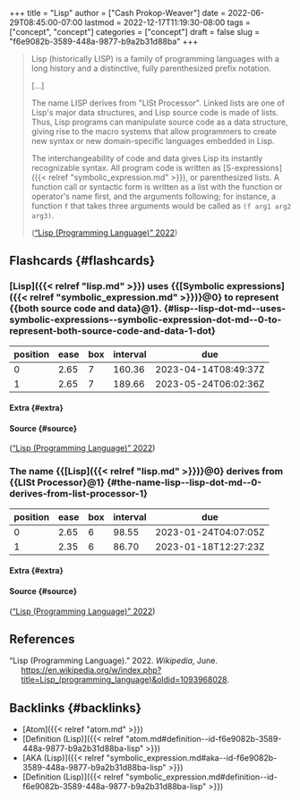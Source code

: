 +++
title = "Lisp"
author = ["Cash Prokop-Weaver"]
date = 2022-06-29T08:45:00-07:00
lastmod = 2022-12-17T11:19:30-08:00
tags = ["concept", "concept"]
categories = ["concept"]
draft = false
slug = "f6e9082b-3589-448a-9877-b9a2b31d88ba"
+++

> Lisp (historically LISP) is a family of programming languages with a long history and a distinctive, fully parenthesized prefix notation.
>
> [...]
>
> The name LISP derives from "LISt Processor". Linked lists are one of Lisp's major data structures, and Lisp source code is made of lists. Thus, Lisp programs can manipulate source code as a data structure, giving rise to the macro systems that allow programmers to create new syntax or new domain-specific languages embedded in Lisp.
>
> The interchangeability of code and data gives Lisp its instantly recognizable syntax. All program code is written as [S-expressions]({{< relref "symbolic_expression.md" >}}), or parenthesized lists. A function call or syntactic form is written as a list with the function or operator's name first, and the arguments following; for instance, a function `f` that takes three arguments would be called as `(f arg1 arg2 arg3)`.
>
> (<a href="#citeproc_bib_item_1">“Lisp (Programming Language)” 2022</a>)


## Flashcards {#flashcards}


### [Lisp]({{< relref "lisp.md" >}}) uses {{[Symbolic expressions]({{< relref "symbolic_expression.md" >}})}@0} to represent {{both source code and data}@1}. {#lisp--lisp-dot-md--uses-symbolic-expressions--symbolic-expression-dot-md--0-to-represent-both-source-code-and-data-1-dot}

| position | ease | box | interval | due                  |
|----------|------|-----|----------|----------------------|
| 0        | 2.65 | 7   | 160.36   | 2023-04-14T08:49:37Z |
| 1        | 2.65 | 7   | 189.66   | 2023-05-24T06:02:36Z |


#### Extra {#extra}


#### Source {#source}

(<a href="#citeproc_bib_item_1">“Lisp (Programming Language)” 2022</a>)


### The name {{[Lisp]({{< relref "lisp.md" >}})}@0} derives from {{LISt Processor}@1} {#the-name-lisp--lisp-dot-md--0-derives-from-list-processor-1}

| position | ease | box | interval | due                  |
|----------|------|-----|----------|----------------------|
| 0        | 2.65 | 6   | 98.55    | 2023-01-24T04:07:05Z |
| 1        | 2.35 | 6   | 86.70    | 2023-01-18T12:27:23Z |


#### Extra {#extra}


#### Source {#source}

(<a href="#citeproc_bib_item_1">“Lisp (Programming Language)” 2022</a>)

## References

<style>.csl-entry{text-indent: -1.5em; margin-left: 1.5em;}</style><div class="csl-bib-body">
  <div class="csl-entry"><a id="citeproc_bib_item_1"></a>“Lisp (Programming Language).” 2022. <i>Wikipedia</i>, June. <a href="https://en.wikipedia.org/w/index.php?title=Lisp_(programming_language)&oldid=1093968028">https://en.wikipedia.org/w/index.php?title=Lisp_(programming_language)&#38;oldid=1093968028</a>.</div>
</div>


## Backlinks {#backlinks}

-   [Atom]({{< relref "atom.md" >}})
-   [Definition (Lisp)]({{< relref "atom.md#definition--id-f6e9082b-3589-448a-9877-b9a2b31d88ba-lisp" >}})
-   [AKA (Lisp)]({{< relref "symbolic_expression.md#aka--id-f6e9082b-3589-448a-9877-b9a2b31d88ba-lisp" >}})
-   [Definition (Lisp)]({{< relref "symbolic_expression.md#definition--id-f6e9082b-3589-448a-9877-b9a2b31d88ba-lisp" >}})
